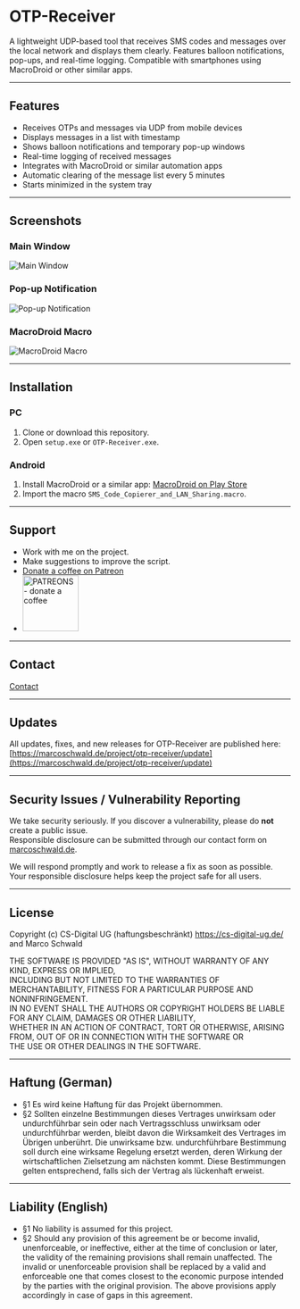 # OTP-Receiver
A lightweight UDP-based tool that receives SMS codes and messages over the local network and displays them clearly. Features balloon notifications, pop-ups, and real-time logging. Compatible with smartphones using MacroDroid or other similar apps.

---

## Features
- Receives OTPs and messages via UDP from mobile devices
- Displays messages in a list with timestamp
- Shows balloon notifications and temporary pop-up windows
- Real-time logging of received messages
- Integrates with MacroDroid or similar automation apps
- Automatic clearing of the message list every 5 minutes
- Starts minimized in the system tray

---

## Screenshots
### Main Window
![Main Window](images/screenshot_main.png)

### Pop-up Notification
![Pop-up Notification](images/screenshot_popup.png)

### MacroDroid Macro
![MacroDroid Macro](images/screenshot_macro.png)

---

## Installation
### PC
1. Clone or download this repository.
2. Open `setup.exe` or `OTP-Receiver.exe`.

### Android
1. Install MacroDroid or a similar app: [MacroDroid on Play Store](https://play.google.com/store/apps/details?id=com.arlosoft.macrodroid&pcampaignid=web_share&aff=marcoschwald.de)
2. Import the macro `SMS_Code_Copierer_and_LAN_Sharing.macro`.

---

## Support
- Work with me on the project.
- Make suggestions to improve the script.
- [Donate a coffee on Patreon](https://www.patreon.com/join/marcoschwald)
- <a href="https://www.patreon.com/join/marcoschwald" target="_blank"><img src="images/patreon_logo.png" alt="PATREONS - donate a coffee" style="width:100px;height:100px;"></a>

---

## Contact
<a href="https://marcoschwald.de/kontakt/kontakt.php" target="_blank">Contact</a>

---

## Updates
All updates, fixes, and new releases for OTP-Receiver are published here:  
[https://marcoschwald.de/project/otp-receiver/update](https://marcoschwald.de/project/otp-receiver/update)

---

## Security Issues / Vulnerability Reporting
We take security seriously. If you discover a vulnerability, please do **not** create a public issue.  
Responsible disclosure can be submitted through our contact form on [marcoschwald.de](https://marcoschwald.de/kontakt/kontakt).

We will respond promptly and work to release a fix as soon as possible.  
Your responsible disclosure helps keep the project safe for all users.

---

## License
Copyright (c) CS-Digital UG (haftungsbeschränkt) https://cs-digital-ug.de/  
and Marco Schwald

THE SOFTWARE IS PROVIDED "AS IS", WITHOUT WARRANTY OF ANY KIND, EXPRESS OR IMPLIED,  
INCLUDING BUT NOT LIMITED TO THE WARRANTIES OF MERCHANTABILITY, FITNESS FOR A PARTICULAR PURPOSE AND NONINFRINGEMENT.  
IN NO EVENT SHALL THE AUTHORS OR COPYRIGHT HOLDERS BE LIABLE FOR ANY CLAIM, DAMAGES OR OTHER LIABILITY,  
WHETHER IN AN ACTION OF CONTRACT, TORT OR OTHERWISE, ARISING FROM, OUT OF OR IN CONNECTION WITH THE SOFTWARE OR  
THE USE OR OTHER DEALINGS IN THE SOFTWARE.

---

## Haftung (German)
- §1 Es wird keine Haftung für das Projekt übernommen.  
- §2 Sollten einzelne Bestimmungen dieses Vertrages unwirksam oder undurchführbar sein oder nach Vertragsschluss unwirksam oder undurchführbar werden, bleibt davon die Wirksamkeit des Vertrages im Übrigen unberührt. Die unwirksame bzw. undurchführbare Bestimmung soll durch eine wirksame Regelung ersetzt werden, deren Wirkung der wirtschaftlichen Zielsetzung am nächsten kommt. Diese Bestimmungen gelten entsprechend, falls sich der Vertrag als lückenhaft erweist.

---

## Liability (English)
- §1 No liability is assumed for this project.  
- §2 Should any provision of this agreement be or become invalid, unenforceable, or ineffective, either at the time of conclusion or later, the validity of the remaining provisions shall remain unaffected. The invalid or unenforceable provision shall be replaced by a valid and enforceable one that comes closest to the economic purpose intended by the parties with the original provision. The above provisions apply accordingly in case of gaps in this agreement.
